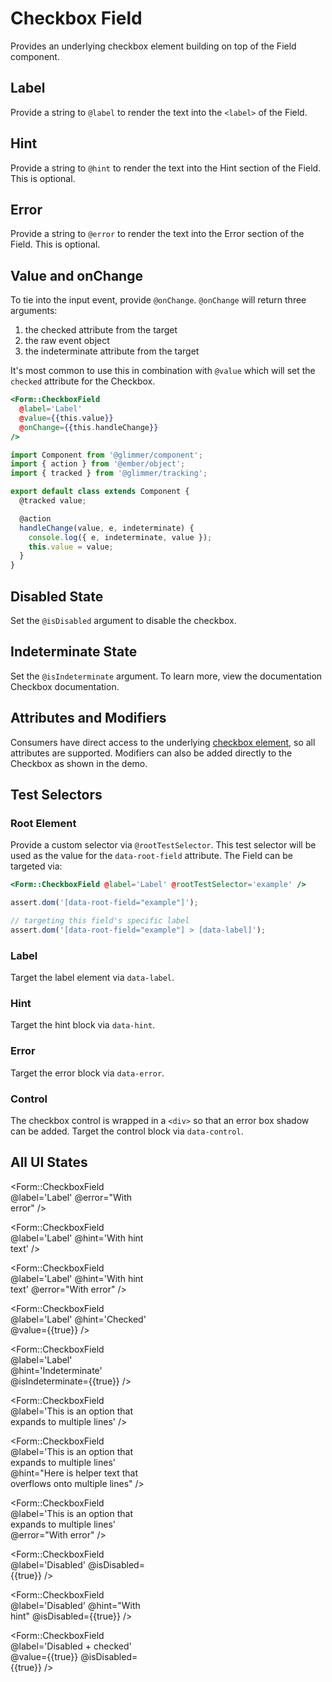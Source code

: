 # Checkbox Field

Provides an underlying checkbox element building on top of the Field component.

## Label

Provide a string to `@label` to render the text into the `<label>` of the Field.

## Hint

Provide a string to `@hint` to render the text into the Hint section of the Field. This is optional.

## Error

Provide a string to `@error` to render the text into the Error section of the Field. This is optional.

## Value and onChange

To tie into the input event, provide `@onChange`. `@onChange` will return three arguments:

1. the checked attribute from the target
2. the raw event object
3. the indeterminate attribute from the target

It's most common to use this in combination with `@value` which will set the `checked` attribute for the Checkbox.

```hbs
<Form::CheckboxField
  @label='Label'
  @value={{this.value}}
  @onChange={{this.handleChange}}
/>
```

```js
import Component from '@glimmer/component';
import { action } from '@ember/object';
import { tracked } from '@glimmer/tracking';

export default class extends Component {
  @tracked value;

  @action
  handleChange(value, e, indeterminate) {
    console.log({ e, indeterminate, value });
    this.value = value;
  }
}
```

## Disabled State

Set the `@isDisabled` argument to disable the checkbox.

## Indeterminate State

Set the `@isIndeterminate` argument. To learn more, view the documentation Checkbox documentation.

## Attributes and Modifiers

Consumers have direct access to the underlying [checkbox element](https://developer.mozilla.org/en-US/docs/Web/HTML/Element/input/checkbox), so all attributes are supported. Modifiers can also be added directly to the Checkbox as shown in the demo.

## Test Selectors

### Root Element

Provide a custom selector via `@rootTestSelector`. This test selector will be used as the value for the `data-root-field` attribute. The Field can be targeted via:

```hbs
<Form::CheckboxField @label='Label' @rootTestSelector='example' />
```

```js
assert.dom('[data-root-field="example"]');

// targeting this field's specific label
assert.dom('[data-root-field="example"] > [data-label]');
```

### Label

Target the label element via `data-label`.

### Hint

Target the hint block via `data-hint`.

### Error

Target the error block via `data-error`.

### Control

The checkbox control is wrapped in a `<div>` so that an error box shadow can be added. Target the control block via `data-control`.

## All UI States

<div class="flex flex-col space-y-4" style="max-width: 14rem">
<Form::CheckboxField
@label='Label'
/>

<Form::CheckboxField
@label='Label'
@error="With error"
/>

<Form::CheckboxField
@label='Label'
@hint='With hint text'
/>

<Form::CheckboxField
@label='Label'
@hint='With hint text'
@error="With error"
/>

<Form::CheckboxField
@label='Label'
@hint='Checked'
@value={{true}}
/>

<Form::CheckboxField
@label='Label'
@hint='Indeterminate'
@isIndeterminate={{true}}
/>

<Form::CheckboxField
@label='This is an option that expands to multiple lines'
/>

<Form::CheckboxField
@label='This is an option that expands to multiple lines'
@hint="Here is helper text that overflows onto multiple lines"
/>

<Form::CheckboxField
@label='This is an option that expands to multiple lines'
@error="With error"
/>

<Form::CheckboxField
@label='Disabled'
@isDisabled={{true}}
/>

<Form::CheckboxField
@label='Disabled'
@hint="With hint"
@isDisabled={{true}}
/>

<Form::CheckboxField
@label='Disabled + checked'
@value={{true}}
@isDisabled={{true}}
/>

</div>
